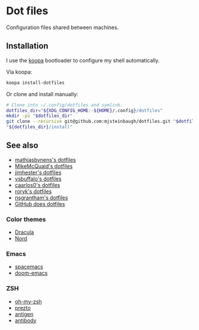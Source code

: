 # Dot files

Configuration files shared between machines.

## Installation

I use the [koopa](https://github.com/acidgenomics/koopa/) bootloader to configure my shell automatically.

Via koopa:

```sh
koopa install-dotfiles
```

Or clone and install manually:

```sh
# Clone into ~/.config/dotfiles and symlink.
dotfiles_dir="${XDG_CONFIG_HOME:-${HOME}/.config}/dotfiles"
mkdir -pv "$dotfiles_dir"
git clone --recursive git@github.com:mjsteinbaugh/dotfiles.git "$dotfiles_dir"
"${dotfiles_dir}/install"
```

## See also

- [mathiasbynens's dotfiles](https://github.com/mathiasbynens/dotfiles)
- [MikeMcQuaid's dotfiles](https://github.com/MikeMcQuaid/dotfiles)
- [jimhester's dotfiles](https://github.com/jimhester/dotfiles)
- [vsbuffalo's dotfiles](https://github.com/vsbuffalo/dotfiles)
- [caarlos0's dotfiles](https://github.com/caarlos0/dotfiles)
- [roryk's dotfiles](https://github.com/roryk/dotfiles)
- [nsgrantham's dotfiles](https://github.com/nsgrantham/dotfiles)
- [GitHub does dotfiles](https://dotfiles.github.io/)

### Color themes

- [Dracula](https://draculatheme.com/)
- [Nord](https://www.nordtheme.com/)

### Emacs

- [spacemacs](http://spacemacs.org/)
- [doom-emacs](https://github.com/hlissner/doom-emacs)

### ZSH

- [oh-my-zsh](https://ohmyz.sh/)
- [prezto](https://github.com/sorin-ionescu/prezto)
- [antigen](http://antigen.sharats.me/)
- [antibody](https://getantibody.github.io/)
